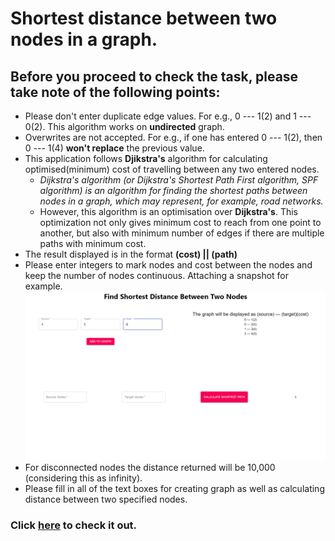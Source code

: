 # Shortest distance between two nodes in a graph.

## Before you proceed to check the task, please take note of the following points:
* Please don't enter duplicate edge values. For e.g., 0 --- 1(2) and 1 --- 0(2). This algorithm works on **undirected** graph.
* Overwrites are not accepted. For e.g., if one has entered 0 --- 1(2), then 0 --- 1(4) **won't replace** the previous value.
* This application follows **Djikstra's** algorithm for calculating optimised(minimum) cost of travelling between any two entered nodes.
    * *Dijkstra's algorithm (or Dijkstra's Shortest Path First algorithm, SPF algorithm) is an algorithm for finding the shortest paths between nodes in a graph, which may represent, for example, road networks.*
    * However, this algorithm is an optimisation over **Dijkstra's**. This optimization not only gives minimum cost to reach from one point to another, but also with minimum number of edges if there are multiple paths with minimum cost.
* The result displayed is in the format **(cost) || (path)**
* Please enter integers to mark nodes and cost between the nodes and keep the number of nodes continuous. Attaching a snapshot for example.
![alt text](https://github.com/rranjan14/graph-vis/blob/main/images/image1.png "Image 1")
* For disconnected nodes the distance returned will be 10,000 (considering this as infinity).
* Please fill in all of the text boxes for creating graph as well as calculating distance between two specified nodes.
### Click [here](https://rranjan14.github.io/graph-vis/) to check it out.
